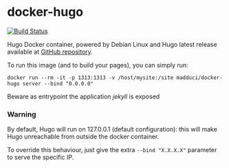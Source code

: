 # docker-hugo

[![Build Status](https://travis-ci.org/madduci/docker-hugo.svg?branch=master)](https://travis-ci.org/madduci/docker-hugo)

Hugo Docker container, powered by Debian Linux and Hugo latest release available at [GitHub repository](https://github.com/gohugoio/hugo/releases).

To run this image (and to build your pages), you can simply run:

`docker run --rm -it -p 1313:1313 -v /host/mysite:/site madduci/docker-hugo server --bind "0.0.0.0"`

Beware as entrypoint the application *jekyll* is exposed

### Warning

By default, Hugo will run on 127.0.0.1 (default configuration): this will make Hugo unreachable from outside the docker container.

To override this behaviour, just give the extra `--bind "X.X.X.X"` parameter to serve the specific IP.
